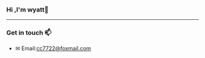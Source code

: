 ### Hi ,I'm wyatt👋
 
***
### Get in touch 📫
* ✉ Email:<a href="mailto:cc7722@foxmail.com">cc7722@foxmail.com</a>
<!-- **ThisIsWyatt/ThisisWyatt** is a ✨ _special_ ✨ repository because its `README.md` (this file) appears on your GitHub profile.
Here are some ideas to get you started:
- 🔭 I’m currently working on ...
- 🌱 I’m currently learning ...
- 👯 I’m looking to collaborate on ...
- 🤔 I’m looking for help with ...
- 💬 Ask me about ...
- 📫 How to reach me: ...
- 😄 Pronouns: ...
- ⚡ Fun fact: ... -->

